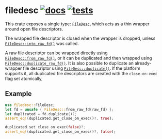 # filedesc [![docs][docs-badge]][docs] [![tests][tests-badge]][tests]
[docs]: https://docs.rs/filedesc/
[tests]: https://github.com/de-vri-es/filedesc-rs/actions?query=workflow%3Atests
[docs-badge]: https://docs.rs/filedesc/badge.svg
[tests-badge]: https://github.com/de-vri-es/filedesc-rs/workflows/tests/badge.svg

This crate exposes a single type: [`FileDesc`][FileDesc],
which acts as a thin wrapper around open file descriptors.

The wrapped file descriptor is closed when the wrapper is dropped,
unless [`FileDesc::into_raw_fd()`][into_raw_fd] was called.

A raw file descriptor can be wrapped directly using [`FileDesc::from_raw_fd()`][from_raw_fd],
or it can be duplicated and then wrapped using [`FileDesc::duplicate_raw_fd()`][duplicate_raw_fd].
It is also possible to duplicate an already-wrapper file descriptor using [`FileDesc::duplicate()`][duplicate].
If the platform supports it, all duplicated file descriptors are created with the `close-on-exec` flag set atomically,

[FileDesc]: https://docs.rs/filedesc/latest/filedesc/struct.FileDesc.html
[into_raw_fd]: https://docs.rs/filedesc/latest/filedesc/struct.FileDesc.html#method.into_raw_fd
[from_raw_fd]: https://docs.rs/filedesc/latest/filedesc/struct.FileDesc.html#method.from_raw_fd
[duplicate_raw_fd]: https://docs.rs/filedesc/latest/filedesc/struct.FileDesc.html#method.duplicate_raw_fd
[duplicate]: https://docs.rs/filedesc/latest/filedesc/struct.FileDesc.html#method.duplicate

## Example
```rust
use filedesc::FileDesc;
let fd = unsafe { FileDesc::from_raw_fd(raw_fd) };
let duplicated = fd.duplicate()?;
assert_eq!(duplicated.get_close_on_exec()?, true);

duplicated.set_close_on_exec(false)?;
assert_eq!(duplicated.get_close_on_exec()?, false);
```
